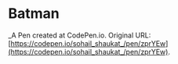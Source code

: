 # Batman
 _A Pen created at CodePen.io. Original URL: [https://codepen.io/sohail_shaukat_/pen/zprYEw](https://codepen.io/sohail_shaukat_/pen/zprYEw).

 